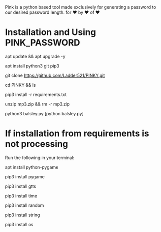 Pink is a python based tool made exclusively for generating a password to our desired password length.
for ❤️ 
by ❤️
of ❤️

# Installation and Using PINK_PASSWORD
apt update && apt upgrade -y

apt install python3 git pip3

git clone https://github.com/Ladder521/PINKY.git

cd PINKY && ls

pip3 install -r requirements.txt

unzip mp3.zip && rm -r mp3.zip

python3 balsley.py [python balsley.py]

# If installation from requirements is not processing 
Run the following in your terminal:

apt install python-pygame

pip3 install pygame

pip3 install gtts

pip3 install time

pip3 install random

pip3 install string

pip3 install os

